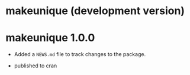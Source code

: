 # makeunique (development version)

# makeunique 1.0.0

* Added a `NEWS.md` file to track changes to the package.

* published to cran
